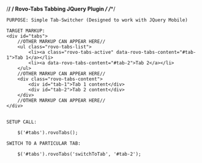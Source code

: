 /********************************************/
/****** Rovo-Tabs Tabbing JQuery Plugin *****/
/********************************************/

	PURPOSE: Simple Tab-Switcher (Designed to work with JQuery Mobile)

	TARGET MARKUP:
	<div id="tabs">
		//OTHER MARKUP CAN APPEAR HERE//
		<ul class="rovo-tabs-list">
			<li><a class="rovo-tabs-active" data-rovo-tabs-content="#tab-1">Tab 1</a></li>
			<li><a data-rovo-tabs-content="#tab-2">Tab 2</a></li>
		</ul>
		//OTHER MARKUP CAN APPEAR HERE//
		<div class="rovo-tabs-content">
			<div id="tab-1">Tab 1 content</div>
			<div id="tab-2">Tab 2 content</div>
		</div>
		//OTHER MARKUP CAN APPEAR HERE//
	</div>


	SETUP CALL:
	
		$('#tabs').rovoTabs();

	SWITCH TO A PARTICULAR TAB:
	
		$('#tabs').rovoTabs('switchToTab', '#tab-2');

